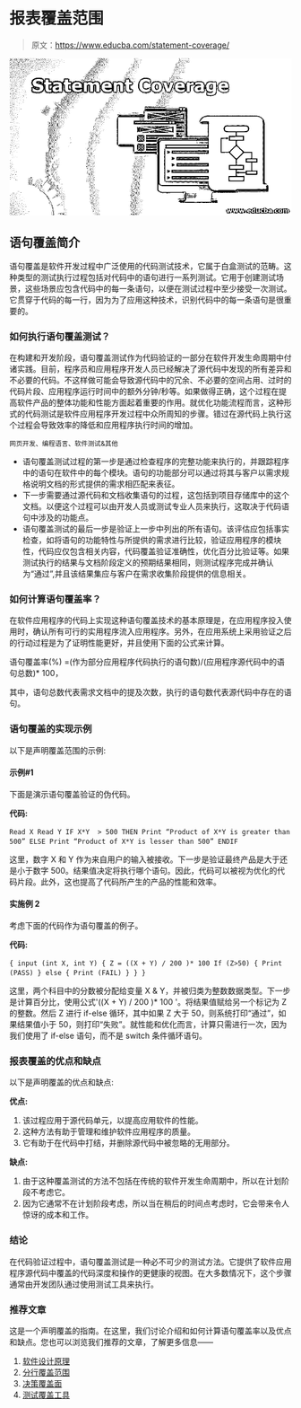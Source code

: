 # 报表覆盖范围

> 原文：<https://www.educba.com/statement-coverage/>

![Statement Coverage](img/0008f9ef3abceacaf719096951e75797.png "Statement Coverage")



## 语句覆盖简介

语句覆盖是软件开发过程中广泛使用的代码测试技术，它属于白盒测试的范畴。这种类型的测试执行过程包括对代码中的语句进行一系列测试。它用于创建测试场景，这些场景应包含代码中的每一条语句，以便在测试过程中至少接受一次测试。它贯穿于代码的每一行，因为为了应用这种技术，识别代码中的每一条语句是很重要的。

### 如何执行语句覆盖测试？

在构建和开发阶段，语句覆盖测试作为代码验证的一部分在软件开发生命周期中付诸实践。目前，程序员和应用程序开发人员已经解决了源代码中发现的所有差异和不必要的代码。不这样做可能会导致源代码中的冗余、不必要的空间占用、过时的代码片段、应用程序运行时间中的额外分钟/秒等。如果做得正确，这个过程在提高软件产品的整体功能和性能方面起着重要的作用。就优化功能流程而言，这种形式的代码测试是软件应用程序开发过程中众所周知的步骤。错过在源代码上执行这个过程会导致效率的降低和应用程序执行时间的增加。

<small>网页开发、编程语言、软件测试&其他</small>

*   语句覆盖测试过程的第一步是通过检查程序的完整功能来执行的，并跟踪程序中的语句在软件中的每个模块。语句的功能部分可以通过将其与客户以需求规格说明文档的形式提供的需求相匹配来表征。
*   下一步需要通过源代码和文档收集语句的过程，这包括到项目存储库中的这个文档。以便这个过程可以由开发人员或测试专业人员来执行，这取决于代码语句中涉及的功能点。
*   语句覆盖测试的最后一步是验证上一步中列出的所有语句。该评估应包括事实检查，如将语句的功能特性与所提供的需求进行比较，验证应用程序的模块性，代码应仅包含相关内容，代码覆盖验证准确性，优化百分比验证等。如果测试执行的结果与文档阶段定义的预期结果相同，则测试程序完成并确认为“通过”,并且该结果集应与客户在需求收集阶段提供的信息相关。

### 如何计算语句覆盖率？

在软件应用程序的代码上实现这种语句覆盖技术的基本原理是，在应用程序投入使用时，确认所有可行的实用程序流入应用程序。另外，在应用系统上采用验证之后的行动过程是为了证明性能更好，并且使用下面的公式来计算。

语句覆盖率(%) =(作为部分应用程序代码执行的语句数)/(应用程序源代码中的语句总数)* 100，

其中，语句总数代表需求文档中的提及次数，执行的语句数代表源代码中存在的语句。

### 语句覆盖的实现示例

以下是声明覆盖范围的示例:

#### 示例#1

下面是演示语句覆盖验证的伪代码。

**代码:**

`Read X
Read Y
IF X*Y  > 500 THEN
Print “Product of X*Y is greater than 500”
ELSE
Print “Product of X*Y is lesser than 500”
ENDIF`

这里，数字 X 和 Y 作为来自用户的输入被接收。下一步是验证最终产品是大于还是小于数字 500。结果值决定将执行哪个语句。因此，代码可以被视为优化的代码片段。此外，这也提高了代码所产生的产品的性能和效率。

#### 实施例 2

考虑下面的代码作为语句覆盖的例子。

**代码:**

`{
input (int X, int Y)
{
Z = ((X + Y) / 200 )* 100
If (Z>50)
{
Print (PASS)
} else
{
Print (FAIL)
}
}
}`

这里，两个科目中的分数被分配给变量 X & Y，并被归类为整数数据类型。下一步是计算百分比，使用公式'((X + Y) / 200 )* 100 '。将结果值赋给另一个标记为 Z 的整数。然后 Z 进行 if-else 循环，其中如果 Z 大于 50，则系统打印“通过”，如果结果值小于 50，则打印“失败”。就性能和优化而言，计算只需进行一次，因为我们使用了 if-else 语句，而不是 switch 条件循环语句。

### 报表覆盖的优点和缺点

以下是声明覆盖的优点和缺点:

**优点:**

1.  该过程应用于源代码单元，以提高应用软件的性能。
2.  这种方法有助于管理和维护软件应用程序的质量。
3.  它有助于在代码中打结，并删除源代码中被忽略的无用部分。

**缺点:**

1.  由于这种覆盖测试的方法不包括在传统的软件开发生命周期中，所以在计划阶段不考虑它。
2.  因为它通常不在计划阶段考虑，所以当在稍后的时间点考虑时，它会带来令人惊讶的成本和工作。

### 结论

在代码验证过程中，语句覆盖测试是一种必不可少的测试方法。它提供了软件应用程序源代码中覆盖的代码深度和操作的更健康的视图。在大多数情况下，这个步骤通常由开发团队通过使用测试工具来执行。

### 推荐文章

这是一个声明覆盖的指南。在这里，我们讨论介绍和如何计算语句覆盖率以及优点和缺点。您也可以浏览我们推荐的文章，了解更多信息——

1.  [软件设计原理](https://www.educba.com/software-design-principles/)
2.  [分行覆盖范围](https://www.educba.com/branch-coverage/)
3.  [决策覆盖面](https://www.educba.com/decision-coverage/)
4.  [测试覆盖工具](https://www.educba.com/test-coverage-tools/)





